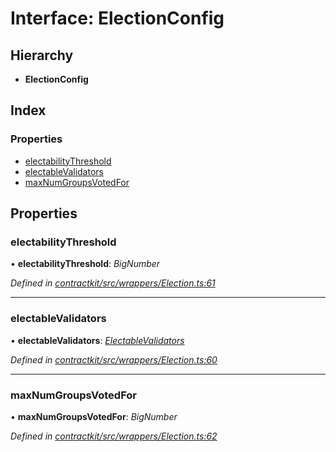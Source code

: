 # Interface: ElectionConfig

## Hierarchy

* **ElectionConfig**

## Index

### Properties

* [electabilityThreshold](_contractkit_src_wrappers_election_.electionconfig.md#electabilitythreshold)
* [electableValidators](_contractkit_src_wrappers_election_.electionconfig.md#electablevalidators)
* [maxNumGroupsVotedFor](_contractkit_src_wrappers_election_.electionconfig.md#maxnumgroupsvotedfor)

## Properties

###  electabilityThreshold

• **electabilityThreshold**: *BigNumber*

*Defined in [contractkit/src/wrappers/Election.ts:61](https://github.com/celo-org/celo-monorepo/blob/master/packages/contractkit/src/wrappers/Election.ts#L61)*

___

###  electableValidators

• **electableValidators**: *[ElectableValidators](_contractkit_src_wrappers_election_.electablevalidators.md)*

*Defined in [contractkit/src/wrappers/Election.ts:60](https://github.com/celo-org/celo-monorepo/blob/master/packages/contractkit/src/wrappers/Election.ts#L60)*

___

###  maxNumGroupsVotedFor

• **maxNumGroupsVotedFor**: *BigNumber*

*Defined in [contractkit/src/wrappers/Election.ts:62](https://github.com/celo-org/celo-monorepo/blob/master/packages/contractkit/src/wrappers/Election.ts#L62)*
